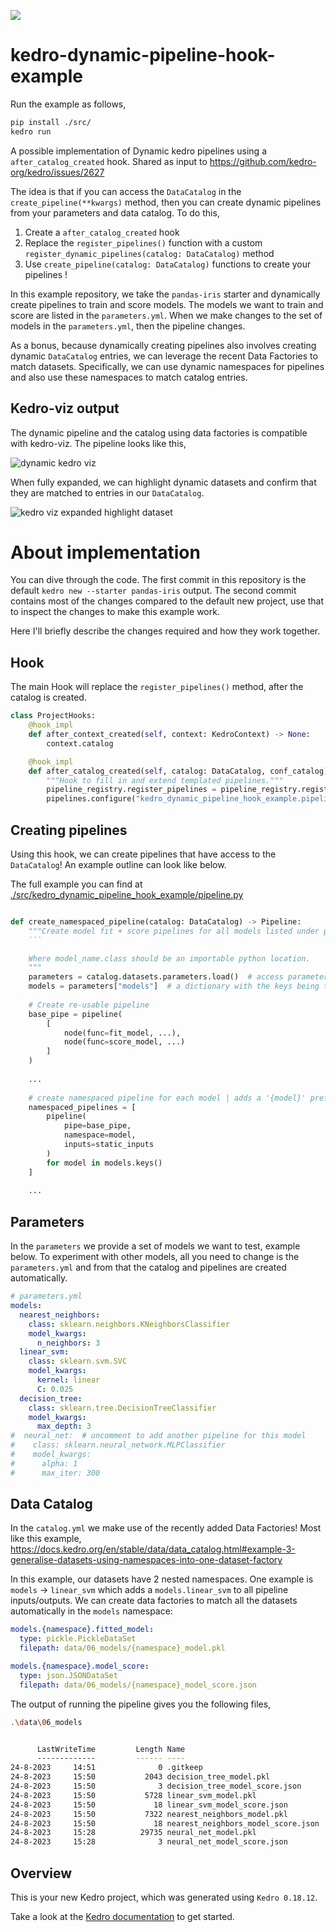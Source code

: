 [![](https://img.shields.io/badge/powered_by-%E2%AC%A5_kedro-ffc900)](https://kedro.org/)

# kedro-dynamic-pipeline-hook-example

Run the example as follows,
```bash
pip install ./src/
kedro run
```


A possible implementation of Dynamic kedro pipelines using a `after_catalog_created` hook. Shared as input to
https://github.com/kedro-org/kedro/issues/2627 

The idea is that if you can access the `DataCatalog` in the `create_pipeline(**kwargs)` method, then you can
create dynamic pipelines from your parameters and data catalog. To do this,

1. Create a `after_catalog_created` hook
2. Replace the `register_pipelines()` function with a custom `register_dynamic_pipelines(catalog: DataCatalog)` method
3. Use `create_pipeline(catalog: DataCatalog)` functions to create your pipelines !

In this example repository, we take the `pandas-iris` starter and dynamically create pipelines to train and score
models. The models we want to train and score are listed in the `parameters.yml`. When we make changes to the set of 
models in the `parameters.yml`, then the pipeline changes.

As a bonus, because dynamically creating pipelines also involves creating dynamic `DataCatalog` entries, we can
leverage the recent Data Factories to match datasets. Specifically, we can use dynamic namespaces for pipelines
and also use these namespaces to match catalog entries. 

## Kedro-viz output

The dynamic pipeline and the catalog using data factories is compatible with kedro-viz. The pipeline looks like this,

![dynamic kedro viz](img/dynamic_kedro_viz.svg)

When fully expanded, we can highlight dynamic datasets and confirm that they are matched to entries in our
`DataCatalog`. 

![kedro viz expanded highlight dataset](img/dynamic_pipeline_expanded_highlight_dataset.png)

# About implementation

You can dive through the code. The first commit in this repository is the default `kedro new --starter pandas-iris` 
output. The second commit contains most of the changes compared to the default new project, use that to inspect
the changes to make this example work.

Here I'll briefly describe the changes required and how they work together.

## Hook

The main Hook will replace the `register_pipelines()` method, after the catalog is created. 

```python
class ProjectHooks:
    @hook_impl
    def after_context_created(self, context: KedroContext) -> None:
        context.catalog

    @hook_impl
    def after_catalog_created(self, catalog: DataCatalog, conf_catalog) -> None:
        """Hook to fill in and extend templated pipelines."""
        pipeline_registry.register_pipelines = pipeline_registry.register_dynamic_pipelines(catalog)
        pipelines.configure("kedro_dynamic_pipeline_hook_example.pipeline_registry")

```

## Creating pipelines

Using this hook, we can create pipelines that have access to the `DataCatalog`! An example outline can look like below.

The full example you can find at [./src/kedro_dynamic_pipeline_hook_example/pipeline.py](./src/kedro_dynamic_pipeline_hook_example/pipeline.py)

```python

def create_namespaced_pipeline(catalog: DataCatalog) -> Pipeline:
    """Create model fit + score pipelines for all models listed under params:models.
    ```

    Where model_name.class should be an importable python location.
    """
    parameters = catalog.datasets.parameters.load()  # access parameters from catalog
    models = parameters["models"]  # a dictionary with the keys being the model labels
    
    # Create re-usable pipeline
    base_pipe = pipeline(
        [
            node(func=fit_model, ...),
            node(func=score_model, ...)
        ]
    )
    
    ...
        
    # create namespaced pipeline for each model | adds a '{model}' prefix to inputs and outputs
    namespaced_pipelines = [
        pipeline(
            pipe=base_pipe,
            namespace=model,
            inputs=static_inputs
        )
        for model in models.keys()
    ]
    
    ...

```

## Parameters

In the `parameters` we provide a set of models we want to test, example below. To experiment with other models, all
you need to change is the `parameters.yml` and from that the catalog and pipelines are created automatically.

```yaml
# parameters.yml
models:
  nearest_neighbors:
    class: sklearn.neighbors.KNeighborsClassifier
    model_kwargs:
      n_neighbors: 3
  linear_svm:
    class: sklearn.svm.SVC
    model_kwargs:
      kernel: linear
      C: 0.025
  decision_tree:
    class: sklearn.tree.DecisionTreeClassifier
    model_kwargs:
      max_depth: 3
#  neural_net:  # uncomment to add another pipeline for this model
#    class: sklearn.neural_network.MLPClassifier
#    model_kwargs:
#      alpha: 1
#      max_iter: 300

```

## Data Catalog

In the `catalog.yml` we make use of the recently added Data Factories! Most like this example,
https://docs.kedro.org/en/stable/data/data_catalog.html#example-3-generalise-datasets-using-namespaces-into-one-dataset-factory

In this example, our datasets have 2 nested namespaces. One example is `models` -> `linear_svm` which adds
a `models.linear_svm` to all pipeline inputs/outputs. We can create data factories to match all the datasets 
automatically in the `models` namespace:

```yaml
models.{namespace}.fitted_model:
  type: pickle.PickleDataSet
  filepath: data/06_models/{namespace}_model.pkl

models.{namespace}.model_score:
  type: json.JSONDataSet
  filepath: data/06_models/{namespace}_model_score.json
```

The output of running the pipeline gives you the following files,

```bash
.\data\06_models


      LastWriteTime         Length Name
      -------------         ------ ----
24-8-2023     14:51              0 .gitkeep
24-8-2023     15:50           2043 decision_tree_model.pkl
24-8-2023     15:50              3 decision_tree_model_score.json
24-8-2023     15:50           5728 linear_svm_model.pkl
24-8-2023     15:50             18 linear_svm_model_score.json
24-8-2023     15:50           7322 nearest_neighbors_model.pkl
24-8-2023     15:50             18 nearest_neighbors_model_score.json
24-8-2023     15:28          29735 neural_net_model.pkl
24-8-2023     15:28              3 neural_net_model_score.json
```

## Overview

This is your new Kedro project, which was generated using `Kedro 0.18.12`.

Take a look at the [Kedro documentation](https://kedro.readthedocs.io) to get started.
